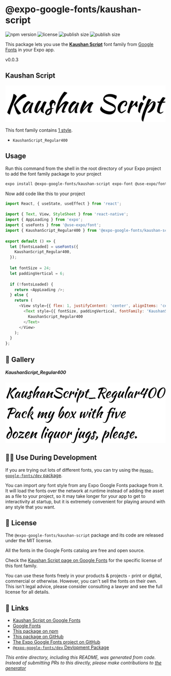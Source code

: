 # @expo-google-fonts/kaushan-script

![npm version](https://flat.badgen.net/npm/v/@expo-google-fonts/kaushan-script)
![license](https://flat.badgen.net/github/license/expo/google-fonts)
![publish size](https://flat.badgen.net/packagephobia/install/@expo-google-fonts/kaushan-script)
![publish size](https://flat.badgen.net/packagephobia/publish/@expo-google-fonts/kaushan-script)

This package lets you use the [**Kaushan Script**](https://fonts.google.com/specimen/Kaushan+Script) font family from [Google Fonts](https://fonts.google.com/) in your Expo app.

v0.0.3

## Kaushan Script

![Kaushan Script](./font-family.png)

This font family contains [1 style](#-gallery).

- `KaushanScript_Regular400`

## Usage

Run this command from the shell in the root directory of your Expo project to add the font family package to your project
```sh
expo install @expo-google-fonts/kaushan-script expo-font @use-expo/font
```

Now add code like this to your project
```js
import React, { useState, useEffect } from 'react';

import { Text, View, StyleSheet } from 'react-native';
import { AppLoading } from 'expo';
import { useFonts } from '@use-expo/font';
import { KaushanScript_Regular400 } from '@expo-google-fonts/kaushan-script';

export default () => {
  let [fontsLoaded] = useFonts({
    KaushanScript_Regular400,
  });

  let fontSize = 24;
  let paddingVertical = 6;

  if (!fontsLoaded) {
    return <AppLoading />;
  } else {
    return (
      <View style={{ flex: 1, justifyContent: 'center', alignItems: 'center' }}>
        <Text style={{ fontSize, paddingVertical, fontFamily: 'KaushanScript_Regular400' }}>
          KaushanScript_Regular400
        </Text>
      </View>
    );
  }
};

```

## 🔡 Gallery

##### KaushanScript_Regular400
![KaushanScript_Regular400](./a873f20587d6d9f0fc829b52f62b3d79665f806ca3062b6d5c14e6450e10c623.ttf.png)


## 👩‍💻 Use During Development

If you are trying out lots of different fonts, you can try using the [`@expo-google-fonts/dev` package](https://github.com/expo/google-fonts/tree/master/font-packages/dev#readme).

You can import *any* font style from any Expo Google Fonts package from it. It will load the fonts
over the network at runtime instead of adding the asset as a file to your project, so it may take longer
for your app to get to interactivity at startup, but it is extremely convenient
for playing around with any style that you want.

## 📖 License

The `@expo-google-fonts/kaushan-script` package and its code are released under the MIT license.

All the fonts in the Google Fonts catalog are free and open source.

Check the [Kaushan Script page on Google Fonts](https://fonts.google.com/specimen/Kaushan+Script) for the specific license of this font family.

You can use these fonts freely in your products & projects - print or digital, commercial or otherwise. However, you can't sell the fonts on their own. This isn't legal advice, please consider consulting a lawyer and see the full license for all details.

## 🔗 Links

- [Kaushan Script on Google Fonts](https://fonts.google.com/specimen/Kaushan+Script)
- [Google Fonts](https://fonts.google.com/)
- [This package on npm](https://www.npmjs.com/package/@expo-google-fonts/kaushan-script)
- [This package on GitHub](https://github.com/expo/google-fonts/tree/master/font-packages/kaushan-script)
- [The Expo Google Fonts project on GitHub](https://github.com/expo/google-fonts)
- [`@expo-google-fonts/dev` Devlopment Package](https://github.com/expo/google-fonts/tree/master/font-packages/dev)


*This entire directory, including this README, was generated from code. Instead of submitting PRs to this directly, please make contributions to [the generator](https://github.com/expo/google-fonts/tree/master/packages/generator)*
